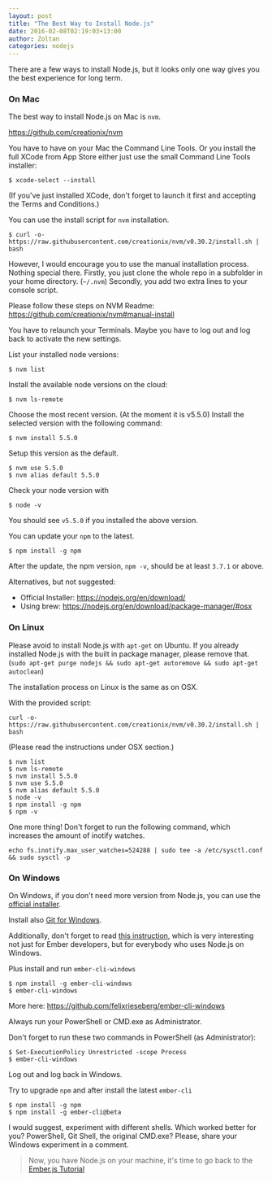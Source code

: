 ```yaml
---
layout: post
title: "The Best Way to Install Node.js"
date: 2016-02-08T02:19:03+13:00
author: Zoltan
categories: nodejs
---
```


There are a few ways to install Node.js, but it looks only one way gives you the best experience for long term.

### On Mac

The best way to install Node.js on Mac is `nvm`.

https://github.com/creationix/nvm

You have to have on your Mac the Command Line Tools. Or you install the full XCode from App Store either just use the small Command Line Tools installer:

 ```
 $ xcode-select --install
 ```

(If you've just installed XCode, don't forget to launch it first and accepting the Terms and Conditions.)

You can use the install script for `nvm` installation.

```
$ curl -o- https://raw.githubusercontent.com/creationix/nvm/v0.30.2/install.sh | bash
```

However, I would encourage you to use the manual installation process. Nothing special there. Firstly, you just clone the whole repo in a subfolder in your home directory. (`~/.nvm`) Secondly, you add two extra lines to your console script.

Please follow these steps on NVM Readme: https://github.com/creationix/nvm#manual-install

You have to relaunch your Terminals. Maybe you have to log out and log back to activate the new settings.

List your installed node versions:

```
$ nvm list
```

Install the available node versions on the cloud:

```
$ nvm ls-remote
```

Choose the most recent version. (At the moment it is v5.5.0)
Install the selected version with the following command:

```
$ nvm install 5.5.0
```

Setup this version as the default.

```
$ nvm use 5.5.0
$ nvm alias default 5.5.0
```
Check your node version with

```
$ node -v
```
You should see `v5.5.0` if you installed the above version.

You can update your `npm` to the latest.

```
$ npm install -g npm
```

After the update, the npm version, `npm -v`, should be at least `3.7.1` or above.

Alternatives, but not suggested:

* Official Installer: https://nodejs.org/en/download/
* Using brew: https://nodejs.org/en/download/package-manager/#osx

### On Linux

Please avoid to install Node.js with `apt-get` on Ubuntu.
If you already installed Node.js with the built in package manager, please remove that. (`sudo apt-get purge nodejs && sudo apt-get autoremove && sudo apt-get autoclean`)

The installation process on Linux is the same as on OSX.

With the provided script:

```
curl -o- https://raw.githubusercontent.com/creationix/nvm/v0.30.2/install.sh | bash
```

(Please read the instructions under OSX section.)

```
$ nvm list
$ nvm ls-remote
$ nvm install 5.5.0
$ nvm use 5.5.0
$ nvm alias default 5.5.0
$ node -v
$ npm install -g npm
$ npm -v
```

One more thing! Don't forget to run the following command, which increases the amount of inotify watches.

```
echo fs.inotify.max_user_watches=524288 | sudo tee -a /etc/sysctl.conf && sudo sysctl -p
```

### On Windows

On Windows, if you don't need more version from Node.js, you can use the [official installer](https://nodejs.org/en/download/stable/).

Install also [Git for Windows](https://git-for-windows.github.io/).

Additionally, don't forget to read [this instruction](http://ember-cli.com/user-guide/#windows), which is very interesting not just for Ember developers, but for everybody who uses Node.js on Windows.

Plus install and run `ember-cli-windows`

```
$ npm install -g ember-cli-windows
$ ember-cli-windows
```

More here: https://github.com/felixrieseberg/ember-cli-windows

Always run your PowerShell or CMD.exe as Administrator.

Don't forget to run these two commands in PowerShell (as Administrator):

```
$ Set-ExecutionPolicy Unrestricted -scope Process
$ ember-cli-windows
```
Log out and log back in Windows.

Try to upgrade `npm` and after install the latest `ember-cli`

```
$ npm install -g npm
$ npm install -g ember-cli@beta
```
I would suggest, experiment with different shells. Which worked better for you? PowerShell, Git Shell, the original CMD.exe? Please, share your Windows experiment in a comment.

> Now, you have Node.js on your machine, it's time to go back to the [Ember.js Tutorial](http://yoember.com)

<div id="disqus_thread"></div>
<script>
  var disqus_config = function () {
    this.page.identifier = 'install-nodejs';
  };

  (function() {
    var d = document, s = d.createElement('script');

    s.src = '//yoember.disqus.com/embed.js';

    s.setAttribute('data-timestamp', +new Date());
    (d.head || d.body).appendChild(s);
  })();
</script>
